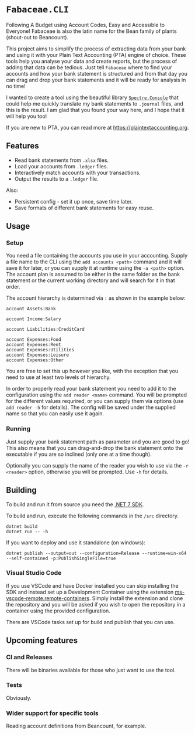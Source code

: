 # `Fabaceae.CLI`

Following A Budget using Account Codes, Easy and Accessible to Everyone! Fabaceae is also the latin name for the Bean family of plants (shout-out to Beancount).

This project aims to simplify the process of extracting data from your bank and using it with your Plain Text Accounting (PTA) engine of choice. These tools help you analyse your data and create reports, but the process of adding that data can be tedious. Just tell `Fabaceae` where to find your accounts and how your bank statement is structured and from that day you can drag and drop your bank statements and it will be ready for analysis in no time!

I wanted to create a tool using the beautiful library [`Spectre.Console`](https://github.com/spectreconsole) that could help me quickly translate my bank statements to `.journal` files, and this is the result. I am glad that you found your way here, and I hope that it will help you too! 

If you are new to PTA, you can read more at https://plaintextaccounting.org.

## Features

- Read bank statements from `.xlsx` files.
- Load your accounts from `.ledger` files.
- Interactively match accounts with your transactions.
- Output the results to a `.ledger` file.

Also:
- Persistent config - set it up once, save time later.
- Save formats of different bank statements for easy reuse.

## Usage
 
### Setup

You need a file containing the accounts you use in your accounting. Supply a file name to the CLI using the `add accounts <path>` command and it will save it for later, or you can supply it at runtime using the `-a <path>` option. The account plan is assumed to be either in the same folder as the bank statement or the current working directory and will search for it in that order.

The account hierarchy is determined via `:` as shown in the example below:

```plain
account Assets:Bank
    
account Income:Salary

account Liabilities:CreditCard

account Expenses:Food
account Expenses:Rent
account Expenses:Utilities
account Expenses:Leisure    
account Expenses:Other
```

You are free to set this up however you like, with the exception that you need to use at least two levels of hierarchy.

In order to properly read your bank statement you need to add it to the configuration using the `add reader <name>` command. You will be prompted for the different values requrired, or you can supply them via options (use `add reader -h` for details). The config will be saved under the supplied name so that you can easily use it again.

### Running

Just supply your bank statement path as parameter and you are good to go! This also means that you can drag-and-drop the bank statement onto the executable if you are so inclined (only one at a time though).

Optionally you can supply the name of the reader you wish to use via the `-r <reader>` option, otherwise you will be prompted. Use `-h` for details.

## Building 

To build and run it from source you need the [.NET 7 SDK](https://dotnet.microsoft.com/en-us/download/dotnet/7.0). 

To build and run, execute the following commands in the `/src` directory.

```
dotnet build
dotnet run -- -h
```

If you want to deploy and use it standalone (on windows):

```
dotnet publish --output=out --configuration=Release --runtime=win-x64 --self-contained -p:PublishSingleFile=true 
```

### Visual Studio Code

If you use VSCode and have Docker installed you can skip installing the SDK and instead set up a Development Container using the extension [ms-vscode-remote.remote-containers](https://marketplace.visualstudio.com/items?itemName=ms-vscode-remote.remote-containers). Simply install the extension and clone the repository and you will be asked if you wish to open the repository in a container using the provided configuration.

There are VSCode tasks set up for build and publish that you can use.

## Upcoming features

### CI and Releases

There will be binaries available for those who just want to use the tool.

### Tests

Obviously.

### Wider support for specific tools

Reading account definitions from Beancount, for example.